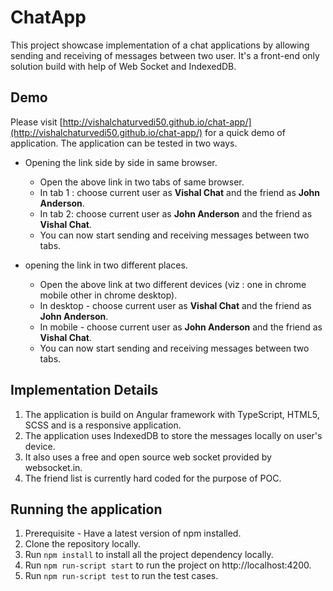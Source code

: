 
# ChatApp

  This project showcase implementation of a chat applications by allowing sending and receiving of messages between two user. It's a front-end only solution build with help of Web Socket and IndexedDB. 


## Demo

Please visit [http://vishalchaturvedi50.github.io/chat-app/](http://vishalchaturvedi50.github.io/chat-app/) for a quick demo of application. The application can be tested in two ways. 

 - Opening  the link side by side in same browser. 
	 - Open the above link in two tabs of same browser. 
	 - In tab 1 : choose current user as **Vishal Chat** and the friend as **John Anderson**. 
	 - In tab 2: choose current user as **John Anderson** and the friend as **Vishal Chat**. 
	 - You can now start sending and receiving messages between two tabs. 
 
 - opening the link in two different places. 
	 - Open the above link at two different devices (viz : one in chrome mobile other in chrome desktop). 
	 - In desktop -  choose current user as **Vishal Chat** and the friend as **John Anderson**. 
	 - In mobile -  choose current user as **John Anderson** and the friend as **Vishal Chat**. 
	 - You can now start sending and receiving messages between two tabs.  

 
  
## Implementation Details

1. The application is build on Angular framework with TypeScript, HTML5, SCSS and is a responsive application.  
2.  The application uses IndexedDB to store the messages locally on user's device. 
3. It also uses a free and open source web socket provided by websocket.in. 
4. The friend list is currently hard coded for the purpose of POC. 

## Running the application

  1. Prerequisite -  Have a latest version of npm installed. 
  2. Clone the repository locally.
  3. Run `npm install`  to install all the project dependency locally. 
  4. Run `npm run-script start` to run the project on http://localhost:4200. 
  5. Run `npm run-script test` to run the test cases. 